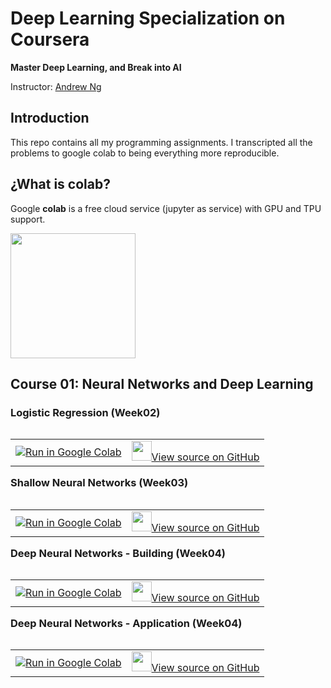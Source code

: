# Deep Learning Specialization on Coursera

**Master Deep Learning, and Break into AI**

Instructor: [Andrew Ng](http://www.andrewng.org/)

## Introduction

This repo contains all my programming assignments. I transcripted all the problems to google colab to being everything more reproducible.

##  ¿What is colab?

Google **colab** is a free cloud service (jupyter as service) with GPU and TPU support.

<img class="center"  height="200" src="https://colab.research.google.com/img/colab_favicon_256px.png" >

## Course 01: Neural Networks and Deep Learning

### Logistic Regression (Week02)

<table align="left"><td>
  <a target="_blank"  href="https://colab.research.google.com/github/csaybar/DLcoursera/blob/master/Neural%20Networks%20and%20Deep%20Learning/week2/Logistic%20Regression%20as%20a%20Neural%20Network/Logistic%2BRegression%2Bwith%2Ba%2BNeural%2BNetwork%2Bmindset%2Bv5.ipynb">
    <img src="https://www.tensorflow.org/images/colab_logo_32px.png" />Run in Google Colab
  </a>
</td><td>
  <a target="_blank"  href="https://github.com/csaybar/DLcoursera/blob/master/Neural%20Networks%20and%20Deep%20Learning/week2/Logistic%20Regression%20as%20a%20Neural%20Network/Logistic%2BRegression%2Bwith%2Ba%2BNeural%2BNetwork%2Bmindset%2Bv5.ipynb">
    <img width=32px src="https://www.tensorflow.org/images/GitHub-Mark-32px.png" />View source on GitHub</a>
</td></table>

### Shallow Neural Networks (Week03)

<table align="left"><td>
  <a target="_blank"  href="https://colab.research.google.com/drive/1CPOwfd8iFYJP6VnaNu2LzaSkQrzcdwUR">
    <img src="https://www.tensorflow.org/images/colab_logo_32px.png" />Run in Google Colab
  </a>
</td><td>
  <a target="_blank"  href="https://github.com/csaybar/DLcoursera/blob/master/colab/01_Neural%20Networks%20and%20Deep%20Learning/week03.ipynb">
    <img width=32px src="https://www.tensorflow.org/images/GitHub-Mark-32px.png" />View source on GitHub</a>
</td></table>

### Deep Neural Networks - Building (Week04)

<table align="left"><td>
  <a target="_blank"  href="https://colab.research.google.com/drive/1ALw1ug4zTg8Nek9jblfQu0LtZpkJcMoU">
    <img src="https://www.tensorflow.org/images/colab_logo_32px.png" />Run in Google Colab
  </a>
</td><td>
  <a target="_blank"  href="https://github.com/csaybar/DLcoursera/blob/master/colab/01_Neural%20Networks%20and%20Deep%20Learning/week04_01.ipynb">
    <img width=32px src="https://www.tensorflow.org/images/GitHub-Mark-32px.png" />View source on GitHub</a>
</td></table>


### Deep Neural Networks - Application (Week04)

<table align="left"><td>
  <a target="_blank"  href="https://colab.research.google.com/drive/1Rfb4AHRcAT-hCo5RYoMxHu4hRprp3QCC">
    <img src="https://www.tensorflow.org/images/colab_logo_32px.png" />Run in Google Colab
  </a>
</td><td>
  <a target="_blank"  href="https://github.com/csaybar/DLcoursera/blob/master/colab/01_Neural%20Networks%20and%20Deep%20Learning/week04_02.ipynb">
    <img width=32px src="https://www.tensorflow.org/images/GitHub-Mark-32px.png" />View source on GitHub</a>
</td></table>
